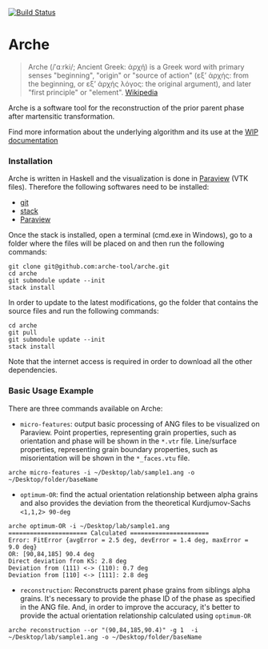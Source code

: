 [![Build Status](https://travis-ci.org/arche-tool/arche.svg?branch=master)](https://travis-ci.org/arche-tool/arche)

# Arche

> Arche (/ˈɑːrki/; Ancient Greek: ἀρχή) is a Greek word with primary senses "beginning", "origin" or "source of action" (εξ’ ἀρχής: from the beginning, οr εξ’ ἀρχής λόγος: the original argument), and later "first principle" or "element". 
> [Wikipedia](https://en.wikipedia.org/wiki/Arche)

Arche is a software tool for the reconstruction of the prior parent phase after martensitic transformation.

Find more information about the underlying algorithm and its use at the [WIP documentation](https://arche-tool.github.io/arche/)

### Installation ###

Arche is written in Haskell and the visualization is done in [Paraview](http://www.paraview.org/) (VTK files). Therefore the following softwares need to be installed:

* [git](https://git-scm.com/downloads)
* [stack](http://docs.haskellstack.org/en/stable/install_and_upgrade/#installupgrade)
* [Paraview](http://www.paraview.org/download/)

Once the stack is installed, open a terminal (cmd.exe in Windows), go to a folder where the files will be placed on and then run the following commands:

```
git clone git@github.com:arche-tool/arche.git
cd arche
git submodule update --init
stack install
```

In order to update to the latest modifications, go the folder that contains the source files and run the following commands:

```
cd arche
git pull
git submodule update --init
stack install
```

Note that the internet access is required in order to download all the other dependencies.


### Basic Usage Example ###

There are three commands available on Arche:

- `micro-features`: output basic processing of ANG files to be visualized on Paraview. Point properties, representing grain properties, such as orientation and phase will be shown in the `*.vtr` file. Line/surface properties, representing grain boundary properties, such as misorientation will be shown in the `*_faces.vtu` file.
```
arche micro-features -i ~/Desktop/lab/sample1.ang -o ~/Desktop/folder/baseName
```

- `optimum-OR`: find the actual orientation relationship between alpha grains and also provides the deviation from the theoretical Kurdjumov-Sachs `<1,1,2> 90-deg`
```
arche optimum-OR -i ~/Desktop/lab/sample1.ang
====================== Calculated ======================
Error: FitError {avgError = 2.5 deg, devError = 1.4 deg, maxError = 9.0 deg}
OR: [90,84,185] 90.4 deg
Direct deviation from KS: 2.8 deg
Deviation from (111) <-> (110): 0.7 deg
Deviation from [110] <-> [111]: 2.8 deg
```

- `reconstruction`: Reconstructs parent phase grains from siblings alpha grains. It's necessary to provide the phase ID of the phase as specified in the ANG file. And, in order to improve the accuracy, it's better to provide the actual orientation relationship calculated using `optimum-OR`
```
arche reconstruction --or "(90,84,185,90.4)" -g 1  -i ~/Desktop/lab/sample1.ang -o ~/Desktop/folder/baseName
```

